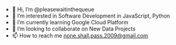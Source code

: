 - 👋 Hi, I’m @pleasewaitinthequeue
- 👀 I’m interested in Software Development in JavaScript, Python
- 🌱 I’m currently learning Google Cloud Platform
- 💞️ I’m looking to collaborate on New Data Projects
- 📫 How to reach me none.shall.pass.2009@gmail.com
